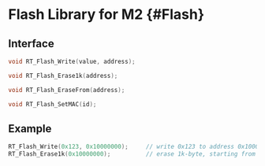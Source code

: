 # Flash Library for M2  {#Flash}

## Interface

```C
void RT_Flash_Write(value, address);

void RT_Flash_Erase1k(address);

void RT_Flash_EraseFrom(address);

void RT_Flash_SetMAC(id);
```

## Example

```C
RT_Flash_Write(0x123, 0x10000000);     // write 0x123 to address 0x10000000
RT_Flash_Erase1k(0x10000000);          // erase 1k-byte, starting from address 0x10000000
```
